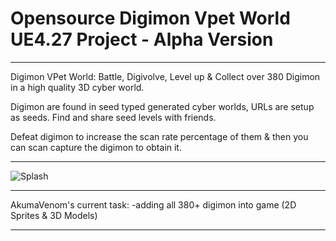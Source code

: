 # Opensource Digimon Vpet World UE4.27 Project - Alpha Version

-------------------------------------

Digimon VPet World: Battle, Digivolve, Level up & Collect over 380 Digimon in a high quality 3D cyber world.

Digimon are found in seed typed generated cyber worlds, URLs are setup as seeds. Find and share seed levels with friends.

Defeat digimon to increase the scan rate percentage of them & then you can scan capture the digimon to obtain it.

-------------------------------------

![Splash](https://github.com/user-attachments/assets/6d246661-613a-4677-a01a-cc8f0b34a457)

-------------------------------------

AkumaVenom's current task:
-adding all 380+ digimon into game (2D Sprites & 3D Models)

-------------------------------------

